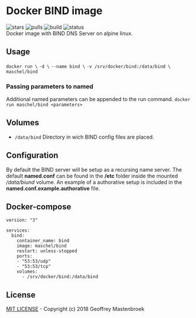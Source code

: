 # Docker BIND image
![stars](https://img.shields.io/docker/stars/maschel/bind.svg) ![pulls](https://img.shields.io/docker/pulls/maschel/bind.svg) ![build](https://img.shields.io/docker/automated/maschel/bind.svg) ![status](https://img.shields.io/docker/build/maschel/bind.svg)  
Docker image with BIND DNS Server on alpine linux.
## Usage
`docker run \`
`-d \`
`--name bind \`
`-v /srv/docker/bind:/data/bind \`
`maschel/bind`
### Passing parameters to named
Additional named parameters can be appended to the run command.
`docker run maschel/bind <parameters>`
## Volumes
* `/data/bind` Directory in wich BIND config files are placed.
## Configuration
By default the BIND server will be setup as a recursing name server. The default **named.conf** can be found in the **/etc** folder inside the mounted */data/biund* volume. An example of a authorative setup is included in the **named.conf.example.authorative** file.
## Docker-compose

```
version: "3"

services:
  bind:
    container_name: bind
    image: maschel/bind
    restart: unless-stopped
    ports:
    - "53:53/udp"
    - "53:53/tcp"
    volumes:
      - /srv/docker/bind:/data/bind
```

## License
[MIT LICENSE](./LICENSE) - Copyright (c) 2018 Geoffrey Mastenbroek

